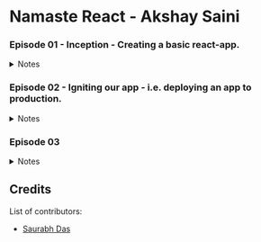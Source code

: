 # Namaste React - Akshay Saini

### Episode 01 - Inception - Creating a basic react-app.

<details>
<summary>Notes</summary>

  [01] What is emmet ?
  
    • Emmet is a popular plugin for text editors like Visual Studio Code, Sublime Text, and Atom that enhances HTML and CSS coding efficiency through abbreviations. Key features include:
      ○ Abbreviation Expansion: Short codes expand into complete HTML/CSS structures.
      ○ Custom Snippets: Users can create personalized snippets.
      ○ Dynamic Abbreviations: Supports dynamic element naming and repetition.
      ○ Built-in Support: Available for many editors, with Visual Studio Code having it built-in.
  
  [02] What is the difference between a Library and Framework ?
  
    • The difference between a library and a framework lies in control and structure.
      
    Library -
    • Definition - A set of tools and functions you call as needed, giving you control over the application flow.
    • Example - React is a library for building UI's, where you manage component structure and state.
      ○ Libraries give you control of the app flow.
      ○ Libraries are flexible.
      ○ Libraries integrate into various parts.

    Framework -
    • Definition - Provides a structured architecture and controls the application flow, calling your code at specific points.
    • Example - Next.js is a framework built on React that dictates file structure, routing, and rendering processes.
      ○ Frameworks control the app flow.
      ○ Frameworks enforce structure.
      ○ Frameworks provide comprehensive solutions.

  [03] What is CDN ?
  
    • Content Delivery Network (CDN) is a system of distributed servers that deliver web content to users based on their geographic location, the origin of the webpage, and a content delivery server. 
    • Primary goal of a CDN is to deliver content quickly, efficiently, & reliably to users across the globe.
  
  [04] Why do we use CDN ?
      
    • Improved Load Times -
      ○ Geographic Proximity - By serving content from servers closer to the user’s location, CDNs reduce latency and improve load times.
      ○ Caching - CDNs cache content at various locations, so when a user requests a webpage, the CDN can deliver the content from the nearest cache instead of the origin server.
    • Reduced Bandwidth Costs -
      ○ CDNs optimize the delivery of content, reducing the amount of data transferred from the origin server, which can lower bandwidth costs for website owners.
    • Enhanced Reliability and Availability -
      ○ Distributed Architecture - With content distributed across multiple servers, CDNs can handle server outages and network issues more effectively, ensuring continuous availability.
      ○ Load Balancing - CDNs can distribute traffic across multiple servers to prevent any single server from becoming overwhelmed.
    • Scalability -
      ○ CDNs can handle large amounts of traffic and sudden spikes in demand, making it easier for websites to scale their operations globally.
    • Security -
      ○ DDoS Protection - CDNs provide protection against Distributed Denial of Service (DDoS) attacks by distributing traffic across many servers and employing various mitigation strategies.
      ○ SSL/TLS Encryption - Many CDNs offer SSL/TLS encryption, ensuring secure data transfer between users and servers.
  
  [05] What is crossorigin in JS script tag ?
  
    • The crossorigin attribute in the <script> tag is used to handle the Cross-Origin Resource Sharing (CORS) settings for scripts. It is crucial for managing how cross-origin requests are made and how the responses are handled, enhancing both security and functionality when dealing with external scripts.
      
  [06] What is dependency injection ?
  
    • Dependency Injection (DI) is a design pattern used in software development to manage and inject dependencies into an object or class, rather than creating the dependencies within the object itself. This pattern helps achieve better modularity, easier testing, and greater flexibility in the design of applications.
  
    • Key Concepts of Dependency Injection -
      ○ Dependency - An object or service that a class or module needs to function properly. For example, a UserService might depend on a DatabaseService to retrieve user data.
      ○ Injection - The process of providing the dependencies to a class or module, typically through a constructor, method, or property.
  
    • Types of Dependency Injection -
      ○ Constructor Injection.
      ○ Setter Injection.
      ○ Property Injection.
      
    • Benefits of Dependency Injection -
      ○ Improved Modularity
      ○ Easier Testing
      ○ Flexibility and Maintainability
      ○ Code Reusability
</details>

### Episode 02 - Igniting our app - i.e. deploying an app to production.

<details>
<summary>Notes</summary>

  [01] Why do we use npm ?

    • We use npm because only the react code is not sufficient and we need to use other helper packages in addition to the react code to make a production ready application. For e.g. Minifying code, bundling files, remove console logs, optimizing app etc. And these helper packages come inside npm.

      ○ git init : initializes a git repository in current directory.
      ○ npm init : initializes a package.json file in current directory.

    • npm - is used for managing packages but it doesn't stand for node package manager. 
    • It enables sharing and reusability of code.
    • It is used for -
      ○ Managing (installing, updating, uninstalling) packages/dependencies in your app.
      ○ Ensuring that the correct versions of libraries are installed and maintained.
      ○ Running scripts for tasks like testing, building, and deploying your application.

  [02] What is package.json ?

    • package.json is a configuration file for npm.
    • Contains metadata about project, its dependencies, scripts, and other settings.

  [03] What is a bundler ?

    • Bundler - tool used in web development to combine multiple files and modules into a single, cohesive file (or a few files). This process is essential for optimizing the delivery of assets in web applications, ensuring efficient loading times and better performance. e.g. Webpack, Parcel, Rollup, Vite etc.

    • Key Functions of a Bundler -

      ○ Combining Files - Bundlers take various assets (JavaScript, CSS, HTML, images, etc.) and combine them into a single or a few files. This reduces the number of HTTP requests needed to load a web page, which can significantly speed up the loading process.
        
      ○ Dependency Management - Bundlers analyse the dependencies between different modules in your codebase and include them in the correct order in the final bundle. This ensures that all dependencies are loaded before the code that depends on them runs.

      ○ Code Splitting - Bundlers can split your code into multiple bundles that can be loaded on demand, rather than loading the entire application at once. This technique, known as code splitting, helps to improve the initial load time of your application.

      ○ Minification - Bundlers often include tools to minify your code, which means removing unnecessary characters (like whitespace, comments, and new lines) without changing its functionality. Minified code is smaller in size and loads faster.

      ○ Transpiling - Many bundlers can transform modern JavaScript (ES6+) and other languages (like TypeScript) into a version of JavaScript that is compatible with older browsers. This process is called transpiling.

      ○ Asset Management - Bundlers can handle various types of assets, including stylesheets (CSS/SCSS), images, fonts, and other files, often optimizing and converting them to formats that are more efficient for the web.

  [04] Parcel

    • A bundler is a development tool that combines many JavaScript code files into a single one that is production-ready loadable in the browser. Bundler that we will be using is Parcel.
    • Parcel is a zero config bundler i.e. We do not need to create a lot of configs to use parcel.
    
    • Advantages of using parcel - https://parceljs.org/
      ○ Super-fast build algorithm using HMR (Hot Module Replacement).
      ○ Manages the port number in which our build is running. (if we have multiple builds running)
      ○ Enables HTTPS on local development machine.
      ○ Caching while development. (uses consistent hashing algorithm for caching)
      ○ Optimizing app.
      ○ Bundling files.
      ○ Minifying & Compressing code.
      ○ Remove console logs. (only if we use the babel plugin transform-remove-console)
        https://babeljs.io/docs/babel-plugin-transform-remove-console/
      ○ Image optimization.
      ○ Performs consistent hashing, code splitting.
      ○ Differential bundling - compatibility with older browser versions. (by adding polyfills)
      ○ Tree shaking. (removing unwanted code)
      ○ Diagnostics and error handling.
      ○ Creating dev and production builds and running our build in local server.

  [05] Why we need package-lock.json ?

    • To know the exact version of packages that are installed in our app when it is deployed to production.
    • It locks the version of the packages that are installed. It also maintains a hash (integrity), which ensures that whatever version of the package is running on the local system is also running on the production server.
    • NOTE - Never keep package-lock.json file in .gitignore file.

      ○ Normal dependencies - Dependency used in production also.
      ○ Dev dependencies - Dependency required only for development phase.
      ○ If we do not want a package to be available in production and only in development, we use the -D or --save-dev flag while installing the package. -D or --save-dev means dev dependency.
      ○ E.g. npm i -D parcel

    • NOTE - npm flags are case sensitive.

  [06] Difference between caret ^ and tilde ~
      
    https://stackoverflow.com/questions/22343224/whats-the-difference-between-tilde-and-caret-in-package-json
      
    "devDependencies": {
      "parcel": "^2.10.3"
    }
      
    • ^ means version should auto upgrade whenever a minor fix is available. e.g. 2.10.3 to < 2.11.0
    • ~ means version should auto upgrade whenever a major fix is available. e.g. 2.10.3 to < 3.0.0
    • If nothing is specified before the version then there will be no upgrade.

  [07] Transitive dependencies

    • When we are building a production ready application, we need to perform a lot of activities.
    e.g. bundling, minification, caching, optimization, HMR etc. And to do these, we need packages. 
    • These packages are in turn dependent on other packages and this is known as transitive dependency.
    • The package manager (bundler in this case) takes care of our transitive dependencies.

  [08] Node modules

    • It is a folder containing the code of all our dependencies and transitive dependencies.
    • It is a collection of dependencies and acts like a database for all our packages, code, files.

  [09] Why we do not put node modules on git ?

    • This is because node-modules is a large file and we do not want it to occupy the space in git.
    • Also the package-lock.json file has sufficient information to re-create node-modules because it keeps a track of all the dependencies.

  [10] Igniting/Running the app using parcel

    • npx command is used to execute a package.
    • For e.g. To run our app we can use the command : npx parcel index.html
    • Here index.html is the entry point to our app, which will be used to build the app and then it is hosted in http://localhost:1234.
    
  [11] Importing react and react-dom from node modules instead of using CDN.

    • Earlier we were using CDN links to import the react library (not a preferred way) but now since we have installed react and react-dom library, we can use it from node modules folder. 
    • In order to use it from node modules, we will have to use the import statements. Also the script tag containing the App.js will need to have an attribute called type="module" this is because it is no longer a script tag but a module.

  [12] HMR - Hot Module Replacement
    
    • Whenever we write some code in app.js file and we save it, browser automatically refreshes to reflect the latest changes. This is being done by parcel and the process is called HMR.
    • File watcher algorithm (written in C++) is used to detect the changes in the file.
        
    • .parcel-cache folder is automatically generated, which is used by parcel for HMR, minification of code etc. Add .parcel-cache in .gitignore file because anything that can be generated on server should be put in gitignore.
        
    • .dist folder is automatically created which holds the minified files required to run a production app.
    
    • run command npx parcel index.html, to create development build which runs on the server.
    • run command npx parcel build index.html, to create production build which runs on the server.

  [13] Installing packages

    To install any package we can install it from the npm website.
    For e.g. To remove the console logs, we will have to install a babel plugin transform-remove-console
      npm install babel-plugin-transform-remove-console --save-dev
      
    To enable this package we have multiple options, we will be using a babel config file here to enable this plugin. Create a configuration file called .babelrc in the project root directory and add below code.
      
    {
      "plugins": [
        ["transform-remove-console", { "exclude": ["error", "warn"] }]
      ]
    }

</details>

### Episode 03

<details>
<summary>Notes</summary>

</details>

## Credits
List of contributors:
- [Saurabh Das](dsumansaurabh@gmail.com)